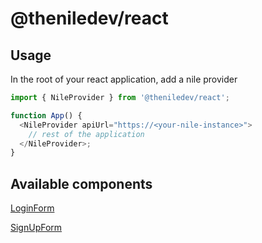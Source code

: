 # @theniledev/react

## Usage

In the root of your react application, add a nile provider

```javascript
import { NileProvider } from '@theniledev/react';

function App() {
  <NileProvider apiUrl="https://<your-nile-instance>">
    // rest of the application
  </NileProvider>;
}
```

## Available components

[LoginForm](./src/components/LoginForm/README.md)

[SignUpForm](./src/components/SignUpForm/README.md)
